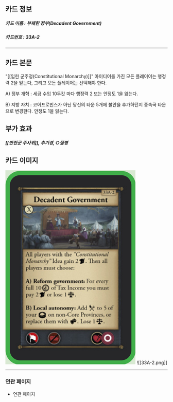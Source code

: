 ## 카드 정보
##### 카드 이름 : 부패한 정부(Decadent Government)
##### 카드번호 : 33A-2
---
## 카드 본문
"[[입헌 군주정(Constitutional Monarchy)]]" 아이디어를 가진 모든 플레이어는 행정력 2을 얻는다, 그리고 모든 플레이어는 선택해야 한다.

A) 정부 개혁 : 세금 수입 10두캇 마다 행정력 2 또는 안정도 1을 잃는다.

B) 지방 자치 : 코어프로빈스가 아닌 당신의 타운 5개에 불안을 추가하던지 종속국 타운으로 변경한다. 안정도 1을 잃는다.

## 부가 효과
##### [[반란군 주사위]], 추기경, ○질병

## 카드 이미지
<img src="\Assets\33A-2.png"/>
![[33A-2.png]]

--- 

### 연관 페이지
- 연관 페이지
